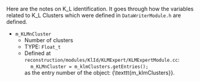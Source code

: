 Here are the notes on K_L identification. It goes through how the variables related to K_L Clusters which were defined in ```DataWriterModule.h``` are defined.

* ```m_KLMnCluster```
  - Number of clusters
  - TYPE: ```Float_t```
  - Defined at ```reconstruction/modules/KlId/KLMExpert/KLMExpertModule.cc```:  
    &nbsp;&nbsp;&nbsp;&nbsp;```m_KLMnCluster = m_klmClusters.getEntries();```  
as the entry number of the object: {\texttt{m\_klmClusters}}.
    
    






